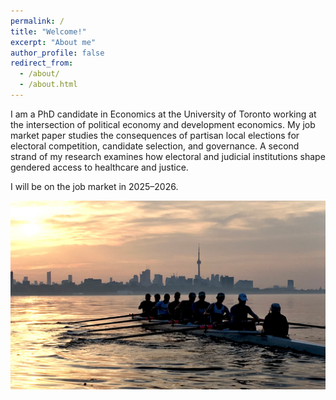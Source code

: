 ```yaml
---
permalink: /
title: "Welcome!"
excerpt: "About me"
author_profile: false
redirect_from: 
  - /about/
  - /about.html
---
```


I am a PhD candidate in Economics at the University of Toronto working at the intersection of political economy and development economics. My job market paper studies the consequences of partisan local elections for electoral competition, candidate selection, and governance. A second strand of my research examines how electoral and judicial institutions shape gendered access to healthcare and justice.

I will be on the job market in 2025–2026.

<img src='/images/rowing_toronto.jpg'>
